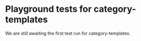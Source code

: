 # Playground tests for category-templates
We are still awaiting the first test run for category-templates.
